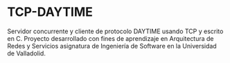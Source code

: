 # TCP-DAYTIME
 Servidor concurrente y cliente de protocolo DAYTIME usando TCP y escrito en C. Proyecto desarrollado con fines de aprendizaje en Arquitectura de Redes y Servicios asignatura de Ingeniería de Software en la Universidad de Valladolid.
